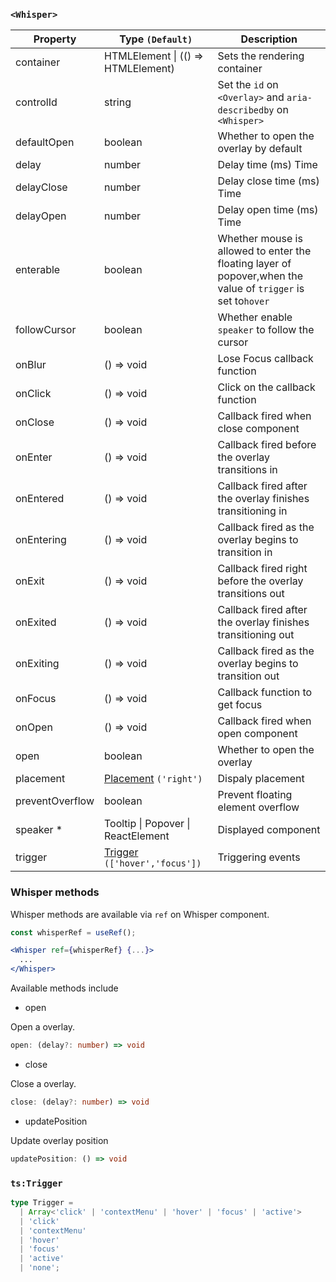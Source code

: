### `<Whisper>`

| Property        | Type `(Default)`                                       | Description                                                                                                  |
| --------------- | ------------------------------------------------------ | ------------------------------------------------------------------------------------------------------------ |
| container       | HTMLElement &#124; (() => HTMLElement)                 | Sets the rendering container                                                                                 |
| controlId       | string                                                 | Set the `id` on `<Overlay>` and `aria-describedby` on `<Whisper>`                                            |
| defaultOpen     | boolean                                                | Whether to open the overlay by default                                                                       |
| delay           | number                                                 | Delay time (ms) Time                                                                                         |
| delayClose      | number                                                 | Delay close time (ms) Time                                                                                   |
| delayOpen       | number                                                 | Delay open time (ms) Time                                                                                    |
| enterable       | boolean                                                | Whether mouse is allowed to enter the floating layer of popover,when the value of `trigger` is set to`hover` |
| followCursor    | boolean                                                | Whether enable `speaker` to follow the cursor                                                                |
| onBlur          | () => void                                             | Lose Focus callback function                                                                                 |
| onClick         | () => void                                             | Click on the callback function                                                                               |
| onClose         | () => void                                             | Callback fired when close component                                                                          |
| onEnter         | () => void                                             | Callback fired before the overlay transitions in                                                             |
| onEntered       | () => void                                             | Callback fired after the overlay finishes transitioning in                                                   |
| onEntering      | () => void                                             | Callback fired as the overlay begins to transition in                                                        |
| onExit          | () => void                                             | Callback fired right before the overlay transitions out                                                      |
| onExited        | () => void                                             | Callback fired after the overlay finishes transitioning out                                                  |
| onExiting       | () => void                                             | Callback fired as the overlay begins to transition out                                                       |
| onFocus         | () => void                                             | Callback function to get focus                                                                               |
| onOpen          | () => void                                             | Callback fired when open component                                                                           |
| open            | boolean                                                | Whether to open the overlay                                                                                  |
| placement       | [Placement](#code-ts-placement-code) `('right')`       | Dispaly placement                                                                                            |
| preventOverflow | boolean                                                | Prevent floating element overflow                                                                            |
| speaker \*      | Tooltip &#124; Popover &#124; ReactElement             | Displayed component                                                                                          |
| trigger         | [Trigger](#code-ts-trigger-code) `(['hover','focus'])` | Triggering events                                                                                            |

### Whisper methods

Whisper methods are available via `ref` on Whisper component.

```jsx
const whisperRef = useRef();

<Whisper ref={whisperRef} {...}>
  ...
</Whisper>
```

Available methods include

- open

Open a overlay.

```ts
open: (delay?: number) => void
```

- close

Close a overlay.

```ts
close: (delay?: number) => void
```

- updatePosition

Update overlay position

```ts
updatePosition: () => void
```

### `ts:Trigger`

```ts
type Trigger =
  | Array<'click' | 'contextMenu' | 'hover' | 'focus' | 'active'>
  | 'click'
  | 'contextMenu'
  | 'hover'
  | 'focus'
  | 'active'
  | 'none';
```
